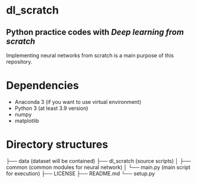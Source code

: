 # dl_scratch
## Python practice codes with ***Deep learning from scratch***

Implementing neural networks from scratch is a main purpose of this repository.

# Dependencies
- Anaconda 3 (if you want to use virtual environment)
- Python 3 (at least 3.9 version)
- numpy
- matplotlib

# Directory structures
├── data (dataset will be contained)
├── dl_scratch (source scripts)
│   ├── common (common modules for neural network)
│   └── main.py (main script for execution)
├── LICENSE
├── README.md
└── setup.py
